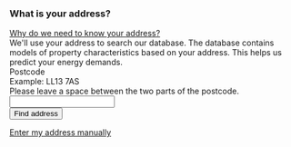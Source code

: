 <h3 class="h4 mb-2">What is your address?</h3>
<div class="mb-4">
  <a class="hint-link" data-bs-toggle="collapse" href="#collapseExample2" role="button" aria-expanded="false" aria-controls="collapseExample2">
      Why do we need to know your address?
    </a>
  <div class="collapse" id="collapseExample2">
    <div class="hint-body">
      We'll use your address to search our database. The database contains models of property characteristics based on your address. This helps us predict your energy demands.
    </div>
  </div>
</div>
<div class="mb-4">
  <label for="postcode" class="form-label">Postcode</label>
  <div class="form-text">Example: LL13 7AS<br>
    Please leave a space between the two parts of the postcode.</div>
  <input type="text" class="form-control form-postcode" id="postcode">
</div>
<div class="mb-4">
  <button type="button" class="btn btn-primary">Find address</button>
</div>
<p><a href="#">Enter my address manually</a></p>